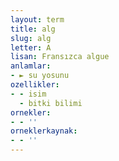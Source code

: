 ```yaml
---
layout: term
title: alg
slug: alg
letter: A
lisan: Fransızca algue
anlamlar:
- ► su yosunu
ozellikler:
- - isim
  - bitki bilimi
ornekler:
- - ''
orneklerkaynak:
- - ''
---
```

